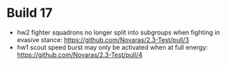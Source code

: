 # Build 17

- hw2 fighter squadrons no longer split into subgroups when fighting in evasive stance: https://github.com/Novaras/2.3-Test/pull/3
- hw1 scout speed burst may only be activated when at full energy: https://github.com/Novaras/2.3-Test/pull/4